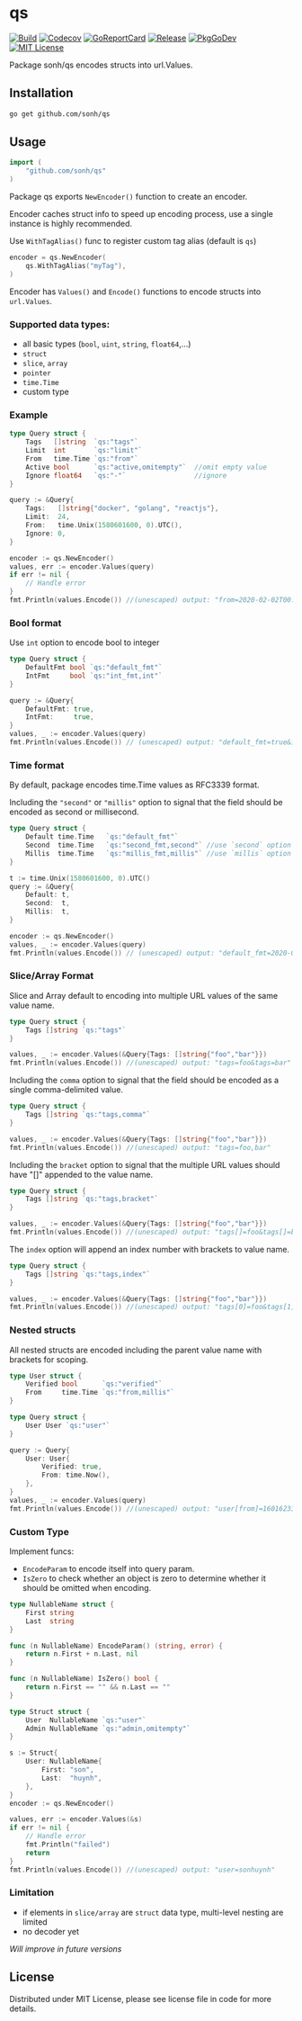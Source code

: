 # qs #
[![Build](https://github.com/sonh/qs/actions/workflows/go.yml/badge.svg?branch=main)](https://github.com/sonh/qs/actions)
[![Codecov](https://codecov.io/gh/sonh/qs/branch/main/graph/badge.svg)](https://codecov.io/gh/sonh/qs)
[![GoReportCard](https://goreportcard.com/badge/github.com/sonh/qs)](https://goreportcard.com/report/github.com/sonh/qs)
[![Release](https://img.shields.io/github/release/sonh/qs.svg?color=brightgreen)](https://github.com/sonh/qs/releases/)
[![PkgGoDev](https://pkg.go.dev/badge/github.com/sonh/qs)](https://pkg.go.dev/github.com/sonh/qs)
[![MIT License](https://img.shields.io/badge/License-MIT-blue.svg)](https://github.com/sonh/qs/blob/main/LICENSE)

Package sonh/qs encodes structs into url.Values.

## Installation
```bash
go get github.com/sonh/qs
```

## Usage
```go
import (
    "github.com/sonh/qs"
)
```
Package qs exports `NewEncoder()` function to create an encoder. 

Encoder caches struct info to speed up encoding process, use a single instance is highly recommended. 

Use `WithTagAlias()` func to register custom tag alias (default is `qs`)
```go
encoder = qs.NewEncoder(
    qs.WithTagAlias("myTag"),
)
```

Encoder has `Values()` and `Encode()` functions to encode structs into `url.Values`.

### Supported data types:
- all basic types (`bool`, `uint`, `string`, `float64`,...)
- `struct`
- `slice`, `array`
- `pointer`
- `time.Time`   
- custom type

### Example
```go
type Query struct {
    Tags   []string  `qs:"tags"`
    Limit  int       `qs:"limit"`
    From   time.Time `qs:"from"`
    Active bool      `qs:"active,omitempty"`  //omit empty value
    Ignore float64   `qs:"-"`                 //ignore
}

query := &Query{
    Tags:   []string{"docker", "golang", "reactjs"},
    Limit:  24,
    From:   time.Unix(1580601600, 0).UTC(),
    Ignore: 0,
}

encoder := qs.NewEncoder()
values, err := encoder.Values(query)
if err != nil {
    // Handle error
}
fmt.Println(values.Encode()) //(unescaped) output: "from=2020-02-02T00:00:00Z&limit=24&tags=docker&tags=golang&tags=reactjs"
```
### Bool format
Use `int` option to encode bool to integer
```go
type Query struct {
    DefaultFmt bool `qs:"default_fmt"`
    IntFmt     bool `qs:"int_fmt,int"`
}

query := &Query{
    DefaultFmt: true, 
    IntFmt:     true,
}
values, _ := encoder.Values(query)
fmt.Println(values.Encode()) // (unescaped) output: "default_fmt=true&int_fmt=1"
```
### Time format
By default, package encodes time.Time values as RFC3339 format. 

Including the `"second"` or `"millis"` option to signal that the field should be encoded as second or millisecond.
```go
type Query struct {
    Default time.Time   `qs:"default_fmt"`
    Second  time.Time   `qs:"second_fmt,second"` //use `second` option
    Millis  time.Time   `qs:"millis_fmt,millis"` //use `millis` option
}

t := time.Unix(1580601600, 0).UTC()
query := &Query{
    Default: t,
    Second:  t,
    Millis:  t,
}

encoder := qs.NewEncoder()
values, _ := encoder.Values(query)
fmt.Println(values.Encode()) // (unescaped) output: "default_fmt=2020-02-02T00:00:00Z&millis_fmt=1580601600000&second_fmt=1580601600"
```

### Slice/Array Format
Slice and Array default to encoding into multiple URL values of the same value name.
```go
type Query struct {
    Tags []string `qs:"tags"`
}

values, _ := encoder.Values(&Query{Tags: []string{"foo","bar"}})
fmt.Println(values.Encode()) //(unescaped) output: "tags=foo&tags=bar"
```

Including the `comma` option to signal that the field should be encoded as a single comma-delimited value.
```go
type Query struct {
    Tags []string `qs:"tags,comma"`
}

values, _ := encoder.Values(&Query{Tags: []string{"foo","bar"}})
fmt.Println(values.Encode()) //(unescaped) output: "tags=foo,bar"
```

Including the `bracket` option to signal that the multiple URL values should have "[]" appended to the value name.
```go
type Query struct {
    Tags []string `qs:"tags,bracket"`
}

values, _ := encoder.Values(&Query{Tags: []string{"foo","bar"}})
fmt.Println(values.Encode()) //(unescaped) output: "tags[]=foo&tags[]=bar"
```

The `index` option will append an index number with brackets to value name.
```go
type Query struct {
    Tags []string `qs:"tags,index"`
}

values, _ := encoder.Values(&Query{Tags: []string{"foo","bar"}})
fmt.Println(values.Encode()) //(unescaped) output: "tags[0]=foo&tags[1]=bar"
```

### Nested structs
All nested structs are encoded including the parent value name with brackets for scoping.
```go
type User struct {
    Verified bool      `qs:"verified"`
    From     time.Time `qs:"from,millis"`
}

type Query struct {
    User User `qs:"user"`
}

query := Query{
    User: User{
        Verified: true,
        From: time.Now(),
    },
}
values, _ := encoder.Values(query)
fmt.Println(values.Encode()) //(unescaped) output: "user[from]=1601623397728&user[verified]=true"
```

### Custom Type
Implement funcs:
* `EncodeParam` to encode itself into query param.
* `IsZero` to check whether an object is zero to determine whether it should be omitted when encoding.
```go
type NullableName struct {
	First string
	Last  string
}

func (n NullableName) EncodeParam() (string, error) {
	return n.First + n.Last, nil
}

func (n NullableName) IsZero() bool {
	return n.First == "" && n.Last == ""
}

type Struct struct {
    User  NullableName `qs:"user"`
    Admin NullableName `qs:"admin,omitempty"`
}

s := Struct{
    User: NullableName{
        First: "son",
        Last:  "huynh",
    },
}
encoder := qs.NewEncoder()

values, err := encoder.Values(&s)
if err != nil {
    // Handle error
    fmt.Println("failed")
    return
}
fmt.Println(values.Encode()) //(unescaped) output: "user=sonhuynh"
```

### Limitation
- if elements in `slice/array` are `struct` data type, multi-level nesting are limited
- no decoder yet

_Will improve in future versions_ 

## License
Distributed under MIT License, please see license file in code for more details.
